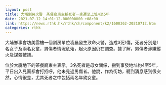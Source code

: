 ```yaml
---
layout: post
title: 大埔劏房火警　茶餐廳東主稱死者一家遷至上址4至5年
date: 2021-07-12 14:01:12.000000000 +08:00
link: https://news.rthk.hk/rthk/ch/component/k2/1600362-20210712.htm
categories: rthk
---
```


大埔鄉事會坊美雲樓一個劏房單位凌晨發生致命火警，造成3死1傷，死者分別是1名女子及兩名女童，男傷者情況危殆，起火原因仍在調查。據了解，男傷者涉嫌縱火及謀殺被捕。

位於大廈地下的茶餐廳東主表示，3名死者是母女關係，搬到事發地址約4至5年，平日出入見面都會打招呼，他未見過男傷者。他說，作為街坊，聽到消息感到很突然，心情很差，尤其死者之中包括兩名年幼女童。
